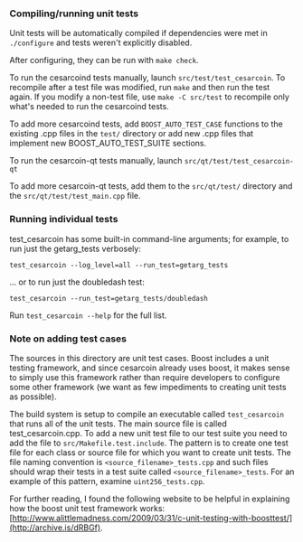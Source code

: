 ### Compiling/running unit tests

Unit tests will be automatically compiled if dependencies were met in `./configure`
and tests weren't explicitly disabled.

After configuring, they can be run with `make check`.

To run the cesarcoind tests manually, launch `src/test/test_cesarcoin`. To recompile
after a test file was modified, run `make` and then run the test again. If you
modify a non-test file, use `make -C src/test` to recompile only what's needed
to run the cesarcoind tests.

To add more cesarcoind tests, add `BOOST_AUTO_TEST_CASE` functions to the existing
.cpp files in the `test/` directory or add new .cpp files that
implement new BOOST_AUTO_TEST_SUITE sections.

To run the cesarcoin-qt tests manually, launch `src/qt/test/test_cesarcoin-qt`

To add more cesarcoin-qt tests, add them to the `src/qt/test/` directory and
the `src/qt/test/test_main.cpp` file.

### Running individual tests

test_cesarcoin has some built-in command-line arguments; for
example, to run just the getarg_tests verbosely:

    test_cesarcoin --log_level=all --run_test=getarg_tests

... or to run just the doubledash test:

    test_cesarcoin --run_test=getarg_tests/doubledash

Run `test_cesarcoin --help` for the full list.

### Note on adding test cases

The sources in this directory are unit test cases.  Boost includes a
unit testing framework, and since cesarcoin already uses boost, it makes
sense to simply use this framework rather than require developers to
configure some other framework (we want as few impediments to creating
unit tests as possible).

The build system is setup to compile an executable called `test_cesarcoin`
that runs all of the unit tests.  The main source file is called
test_cesarcoin.cpp. To add a new unit test file to our test suite you need 
to add the file to `src/Makefile.test.include`. The pattern is to create 
one test file for each class or source file for which you want to create 
unit tests.  The file naming convention is `<source_filename>_tests.cpp` 
and such files should wrap their tests in a test suite 
called `<source_filename>_tests`. For an example of this pattern, 
examine `uint256_tests.cpp`.

For further reading, I found the following website to be helpful in
explaining how the boost unit test framework works:
[http://www.alittlemadness.com/2009/03/31/c-unit-testing-with-boosttest/](http://archive.is/dRBGf).
